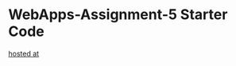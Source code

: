 # WebApps-Assignment-5 Starter Code
[hosted at](https://44-563-web-apps-s22.github.io/webapps-s22-assignment-5-AkankshaReddy12/birds.html)
